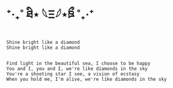 # ⁺‧₊˚ ཐི⋆ 𓆩Ξ𓆪⋆ཋྀ ˚₊‧⁺

    Shine bright like a diamond
    Shine bright like a diamond


    Find light in the beautiful sea, I choose to be happy
    You and I, you and I, we're like diamonds in the sky
    You're a shooting star I see, a vision of ecstasy
    When you hold me, I'm alive, we're like diamonds in the sky
